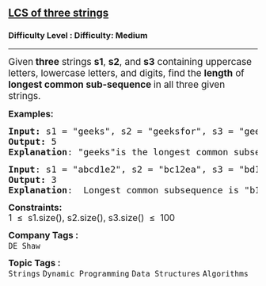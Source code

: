<h2><a href="https://www.geeksforgeeks.org/problems/lcs-of-three-strings0028/1?_gl=1*r2ufwu*_up*MQ..*_gs*MQ..&gclid=CjwKCAjw3f_BBhAPEiwAaA3K5GdWuYb38Id5tc-dMtJY72SLwng__da6vpa7Dfa7U6qHKSLWME9q8hoC-TMQAvD_BwE&gbraid=0AAAAAC9yBkAyZnICKN56nkVPOyTBOl7rO">LCS of three strings</a></h2><h3>Difficulty Level : Difficulty: Medium</h3><hr><div class="problems_problem_content__Xm_eO"><p data-start="123" data-end="289"><span style="font-size: 14pt;">Given<strong> three</strong> strings <strong data-start="143" data-end="149">s1</strong>, <strong data-start="151" data-end="157">s2</strong>, and <strong data-start="163" data-end="169">s3</strong> containing uppercase letters, lowercase letters, and digits,&nbsp;</span><span style="font-size: 18.6667px;">find the <strong>length</strong> of <strong>longest common sub-sequence </strong>in all three given strings.</span></p>
<p><span style="font-size: 18px;"><strong>Examples:</strong></span></p>
<pre><span style="font-size: 18px;"><strong>Input: </strong>s1 = "geeks", s2 = "geeksfor", s3 = "geeksforgeeks"
<strong>Output:</strong> 5
<strong>Explanation</strong>: "geeks"is the longest common subsequence with length 5.</span>
</pre>
<pre><span style="font-size: 18px;"><strong>Input</strong>: s1 = "abcd1e2", s2 = "bc12ea", s3 = "bd1ea"
<strong>Output:</strong> 3
<strong>Explanation</strong>:  Longest common subsequence is "b1e" i.e. length = 3.</span>
</pre>
<p><span style="font-size: 18px;"><strong>Constraints:</strong><br>1 &nbsp;≤&nbsp; s1.size(), s2.size(), s3.size()&nbsp; ≤&nbsp; 100</span></p></div><p><span style=font-size:18px><strong>Company Tags : </strong><br><code>DE Shaw</code>&nbsp;<br><p><span style=font-size:18px><strong>Topic Tags : </strong><br><code>Strings</code>&nbsp;<code>Dynamic Programming</code>&nbsp;<code>Data Structures</code>&nbsp;<code>Algorithms</code>&nbsp;